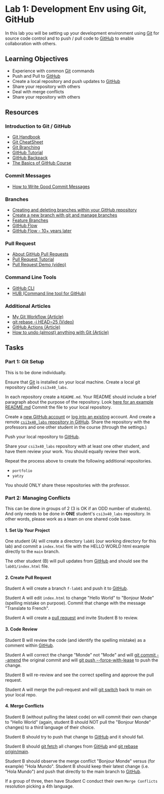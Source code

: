 # Lab 1: Development Env using Git, GitHub

In this lab you will be setting up your development environment using
[Git](https://git-scm.com/) for source code control and
to push / pull code to [GitHub](https://github.com/) to enable collaboration with others.


## Learning Objectives

* Experience with common [Git](https://git-scm.com/) commands
* Push and Pull to [GitHub](https://github.com/)
* Create a local repository and push updates to [GitHub](https://github.com/)
* Share your repository with others
* Deal with merge conflicts
* Share your repository with others

## Resources

### Introduction to Git / GitHub

* [Git Handbook](https://guides.github.com/introduction/git-handbook/)
* [Git CheatSheet](https://github.github.com/training-kit/downloads/github-git-cheat-sheet/)
* [Git Branching](https://learngitbranching.js.org/)
* [GitHub Tutorial](https://lab.github.com/githubtraining/introduction-to-github)
* [GitHub Backpack](https://education.github.com/pack)<br>
* [The Basics of GitHub Course](https://github.com/professor-forward/csi3540_git_intro)


### Commit Messages

* [How to Write Good Commit Messages](https://www.freecodecamp.org/news/writing-good-commit-messages-a-practical-guide/)

### Branches

* [Creating and deleting branches within your GitHub repository](https://help.github.com/articles/creating-and-deleting-branches-within-your-repository/)
* [Create a new branch with git and manage branches](https://github.com/Kunena/Kunena-Forum/wiki/Create-a-new-branch-with-git-and-manage-branches)
* [Feature Branches](https://martinfowler.com/bliki/FeatureBranch.html)
* [GitHub Flow](https://docs.github.com/en/get-started/quickstart/github-flow)
* [GitHub Flow - 10+ years later](https://nvie.com/posts/a-successful-git-branching-model/)

### Pull Request

* [About GitHub Pull Requests](https://docs.github.com/en/pull-requests/collaborating-with-pull-requests/proposing-changes-to-your-work-with-pull-requests/about-pull-requests)
* [Pull Request Tutorial](https://yangsu.github.io/pull-request-tutorial/)
* [Pull Request Demo (video)](https://lifehacker.com/this-video-explains-how-github-works-as-simply-as-possi-1790751782)


### Command Line Tools

* [GitHub CLI](https://cli.github.com)
* [HUB (Command line tool for GitHub)](https://hub.github.com)

### Additional Articles

* [My Git Workflow (Article)](https://blog.osteele.com/2008/05/my-git-workflow/)
* [git rebase -i HEAD~25 (Video)](https://www.youtube.com/watch?v=V53cpDt2dr0)
* [GitHub Actions (Article)](https://www.bytesized.xyz/github-actions-tutorial)
* [How to undo (almost) anything with Git (Article)](https://github.blog/2015-06-08-how-to-undo-almost-anything-with-git/)


## Tasks

### Part 1: Git Setup

This is to be done individually.

Ensure that [Git](https://git-scm.com/) is installed on your local machine.
Create a local git repository called `csi3x40_labs`.

In each repository create a `README.md`</a>.
Your README should include a brief paragraph about the purpose of the repository.
Look [here for an example README.md](https://gist.github.com/jxson/1784669)
Commit the file to your local repository.

Create a <a href="https://github.com/signup">new GitHub account</a> or <a href="https://github.com/login">log into an existing</a> account.
And create a remote <a href="https://guides.github.com/activities/hello-world/">`csi3x40_labs` repository in GitHub</a>.
Share the repository with the professors and one other student in the course (through the settings.)

Push your local repository to <a href="https://github.com/">GitHub</a>.

Share your `csi3x40_labs` repository with at least one other student,
and have them review your work.  You should equally review their work.

Repeat the process above to create the following additional repositories.

* `portfolio`
* `yatzy`

You should ONLY share these repositories with the professor.

### Part 2: Managing Conflicts

This can be done in groups of 2 (3 is OK if an ODD number of students).
And only needs to be done in **ONE** student's `csi3x40_labs`
repository.  In other words, please work as a team on one shared
code base.

#### 1. Set Up Your Project

One student (A) will create a directory `lab01`
(our working directory for this lab)
and commit a `index.html` file with the HELLO WORLD html example
directly to the `main` branch.

The other student (B) will pull updates from
[GitHub](https://github.com/)
and should see
the `lab01/index.html` file.

#### 2. Create Pull Request

Student A will create a branch `f-lab01` and push it
to
[GitHub](https://github.com/).

Student A will edit `index.html` to change
"Hello World" to "Bonjour Mode" (spelling mistake on purpose).
Commit that change with the message "Translate to French".

Student A will create a
[pull request](https://docs.github.com/en/pull-requests/collaborating-with-pull-requests/proposing-changes-to-your-work-with-pull-requests/about-pull-requests)
and invite Student B to review.

#### 3. Code Review

Student B will review the code (and identify the spelling mistake)
as a comment within [GitHub](https://github.com/).

Student A will correct the change "Monde" not "Mode" and will
[git commit --amend](https://git-scm.com/docs/git-commit#Documentation/git-commit.txt---amend)
the original commit and will [git push --force-with-lease](https://git-scm.com/docs/git-push#Documentation/git-push.txt---force-with-leaseltrefnamegt)
to push the change.

Student B will re-review and see the correct spelling and approve the pull request.

Student A will merge the pull-request and will
[git switch](https://git-scm.com/docs/git-switch/2.23.0)
back to main on your local repo.

#### 4. Merge Conflicts

Student B (without pulling the latest code) on
will commit their own change to "Hello World" (again, student B should NOT pull
the "Bonjour Monde" changes) to a third language of their choice.

Student B should try to push that change to
[GitHub](https://github.com/)
and it should fail.

Student B should [git fetch](https://git-scm.com/docs/git-fetch)
all changes from
[GitHub](https://github.com/)
and [git rebase origin/main](https://git-scm.com/docs/git-rebase).

Student B should observe the merge conflict "Bonjour Monde" versus (for example) "Hola Mundo".
Student B should keep their latest change (i.e. "Hola Mundo") and push
that directly to the main branch to [GitHub](https://github.com/).

If a group of three, then have Student C conduct their own `Merge Conflicts`
resolution picking a 4th language.

